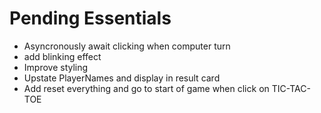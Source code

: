 # Pending Essentials

- Asyncronously await clicking when computer turn
- add blinking effect
- Improve styling
- Upstate PlayerNames and display in result card
- Add reset everything and go to start of game when click on TIC-TAC-TOE
